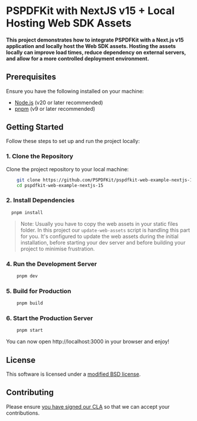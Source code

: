 # PSPDFKit with NextJS v15 + Local Hosting Web SDK Assets

#### This project demonstrates how to integrate PSPDFKit with a Next.js v15 application and locally host the Web SDK assets. Hosting the assets locally can improve load times, reduce dependency on external servers, and allow for a more controlled deployment environment.

## Prerequisites

Ensure you have the following installed on your machine:

- [Node.js](https://nodejs.org/) (v20 or later recommended)
- [pnpm](https://pnpm.io/) (v9 or later recommended)

## Getting Started

Follow these steps to set up and run the project locally:

### 1. Clone the Repository

Clone the project repository to your local machine:

```bash
    git clone https://github.com/PSPDFKit/pspdfkit-web-example-nextjs-15.git
    cd pspdfkit-web-example-nextjs-15
```

### 2. Install Dependencies

```bash
  pnpm install
```

> Note: Usually you have to copy the web assets in your static files folder. In this project our `update-web-assets`
> script is handling this part for you. It's configured to update the web assets during the initial installation,
> before starting your dev server and before building your project to minimise frustration.

### 4. Run the Development Server

```bash
    pnpm dev
```

### 5. Build for Production

```bash
    pnpm build
```

### 6. Start the Production Server

```bash
    pnpm start
```

You can now open http://localhost:3000 in your browser and enjoy!

## License

This software is licensed under a [modified BSD license](LICENSE).

## Contributing

Please ensure
[you have signed our CLA](https://pspdfkit.com/guides/web/current/miscellaneous/contributing/) so that we can accept your contributions.
